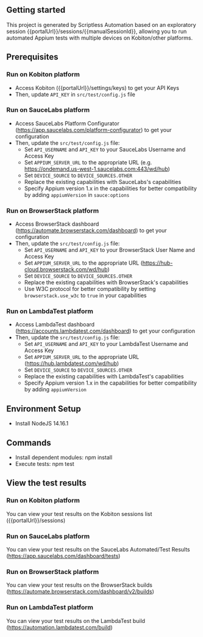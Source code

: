 ## Getting started

This project is generated by Scriptless Automation based on an exploratory session {{portalUrl}}/sessions/{{manualSessionId}}, allowing you to run automated Appium tests with multiple devices on Kobiton/other platforms.

## Prerequisites

### Run on Kobiton platform

- Access Kobiton ({{portalUrl}}/settings/keys) to get your API Keys
- Then, update `API_KEY` in `src/test/config.js` file

### Run on SauceLabs platform

- Access SauceLabs Platform Configurator (https://app.saucelabs.com/platform-configurator) to get your configuration
- Then, update the `src/test/config.js` file:
    - Set `API_USERNAME` and `API_KEY` to your SauceLabs Username and Access Key
    - Set `APPIUM_SERVER_URL` to the appropriate URL (e.g. https://ondemand.us-west-1.saucelabs.com:443/wd/hub)
    - Set `DEVICE_SOURCE` to `DEVICE_SOURCES.OTHER`
    - Replace the existing capabilities with SauceLabs's capabilities
    - Specify Appium version 1.x in the capabilities for better compatibility by adding `appiumVersion` in `sauce:options`

### Run on BrowserStack platform

- Access BrowserStack dashboard (https://automate.browserstack.com/dashboard) to get your configuration
- Then, update the `src/test/config.js` file:
    - Set `API_USERNAME` and `API_KEY` to your BrowserStack User Name and Access Key
    - Set `APPIUM_SERVER_URL` to the appropriate URL (https://hub-cloud.browserstack.com/wd/hub)
    - Set `DEVICE_SOURCE` to `DEVICE_SOURCES.OTHER`
    - Replace the existing capabilities with BrowserStack's capabilities
    - Use W3C protocol for better compatibility by setting `browserstack.use_w3c` to `true` in your capabilities

### Run on LambdaTest platform

- Access LambdaTest dashboard (https://accounts.lambdatest.com/dashboard) to get your configuration
- Then, update the `src/test/config.js` file:
    - Set `API_USERNAME` and `API_KEY` to your LambdaTest Username and Access Key
    - Set `APPIUM_SERVER_URL` to the appropriate URL (https://hub.lambdatest.com/wd/hub)
    - Set `DEVICE_SOURCE` to `DEVICE_SOURCES.OTHER`
    - Replace the existing capabilities with LambdaTest's capabilities
    - Specify Appium version 1.x in the capabilities for better compatibility by adding `appiumVersion`

## Environment Setup

- Install NodeJS 14.16.1

## Commands

- Install dependent modules: npm install
- Execute tests: npm test

## View the test results

### Run on Kobiton platform

You can view your test results on the Kobiton sessions list ({{portalUrl}}/sessions)

### Run on SauceLabs platform

You can view your test results on the SauceLabs Automated/Test Results (https://app.saucelabs.com/dashboard/tests)

### Run on BrowserStack platform

You can view your test results on the BrowserStack builds (https://automate.browserstack.com/dashboard/v2/builds)

### Run on LambdaTest platform

You can view your test results on the LambdaTest build (https://automation.lambdatest.com/build)
